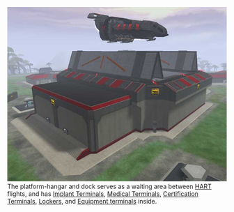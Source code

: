 ![](../images/HART.jpg "fig:HART.jpg") The platform-hangar and dock serves as a
waiting area between [HART](../terminology/HART.md) flights, and has
[Implant Terminals](../items/Implant_Terminal.md),
[Medical Terminals](../items/Medical_Terminal.md),
[Certification Terminals](../items/Certification_Terminal.md),
[Lockers](../items/Lockers.md), and
[Equipment terminals](../items/Equipment_Terminal.md) inside.

<!--[Category:Locations](Category:Locations.md)-->
